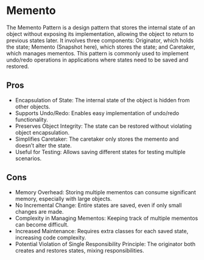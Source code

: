 # Memento

The Memento Pattern is a design pattern that stores the internal
state of an object without exposing its implementation, allowing
the object to return to previous states later. It involves three
components: Originator, which holds the state; Memento (Snapshot here),
which stores the state; and Caretaker, which manages mementos. This
pattern is commonly used to implement undo/redo operations in
applications where states need to be saved and restored.

## Pros

- Encapsulation of State: The internal state of the object is hidden from other objects.
- Supports Undo/Redo: Enables easy implementation of undo/redo functionality.
- Preserves Object Integrity: The state can be restored without violating object encapsulation.
- Simplifies Caretaker: The caretaker only stores the memento and doesn’t alter the state.
- Useful for Testing: Allows saving different states for testing multiple scenarios.

## Cons

- Memory Overhead: Storing multiple mementos can consume significant memory, especially with large objects.
- No Incremental Change: Entire states are saved, even if only small changes are made.
- Complexity in Managing Mementos: Keeping track of multiple mementos can become difficult.
- Increased Maintenance: Requires extra classes for each saved state, increasing code complexity.
- Potential Violation of Single Responsibility Principle: The originator both creates and restores states, mixing responsibilities.
